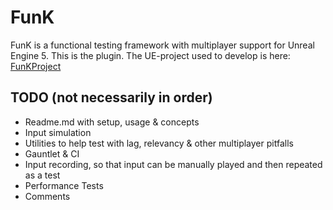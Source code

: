 # FunK
FunK is a functional testing framework with multiplayer support for Unreal Engine 5. This is the plugin. The UE-project used to develop is here: [FunKProject](https://github.com/PinoRIP/FunKProject)

## TODO (not necessarily in order)
- Readme.md with setup, usage & concepts
- Input simulation
- Utilities to help test with lag, relevancy & other multiplayer pitfalls
- Gauntlet & CI
- Input recording, so that input can be manually played and then repeated as a test
- Performance Tests
- Comments
